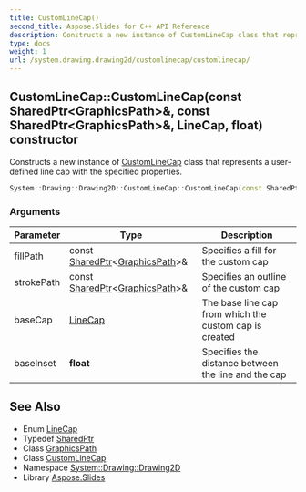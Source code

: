```yaml
---
title: CustomLineCap()
second_title: Aspose.Slides for C++ API Reference
description: Constructs a new instance of CustomLineCap class that represents a user-defined line cap with the specified properties.
type: docs
weight: 1
url: /system.drawing.drawing2d/customlinecap/customlinecap/
---
```

## CustomLineCap::CustomLineCap(const SharedPtr\<GraphicsPath\>\&, const SharedPtr\<GraphicsPath\>\&, LineCap, float) constructor


Constructs a new instance of [CustomLineCap](../) class that represents a user-defined line cap with the specified properties.

```cpp
System::Drawing::Drawing2D::CustomLineCap::CustomLineCap(const SharedPtr<GraphicsPath> &fillPath, const SharedPtr<GraphicsPath> &strokePath, LineCap baseCap=LineCap::Flat, float baseInset=0)
```


### Arguments

| Parameter | Type | Description |
| --- | --- | --- |
| fillPath | const [SharedPtr](../../../system/sharedptr/)\<[GraphicsPath](../../graphicspath/)\>\& | Specifies a fill for the custom cap |
| strokePath | const [SharedPtr](../../../system/sharedptr/)\<[GraphicsPath](../../graphicspath/)\>\& | Specifies an outline of the custom cap |
| baseCap | [LineCap](../../linecap/) | The base line cap from which the custom cap is created |
| baseInset | **float** | Specifies the distance between the line and the cap |

## See Also

* Enum [LineCap](../../linecap/)
* Typedef [SharedPtr](../../../system/sharedptr/)
* Class [GraphicsPath](../../graphicspath/)
* Class [CustomLineCap](../)
* Namespace [System::Drawing::Drawing2D](../../)
* Library [Aspose.Slides](../../../)